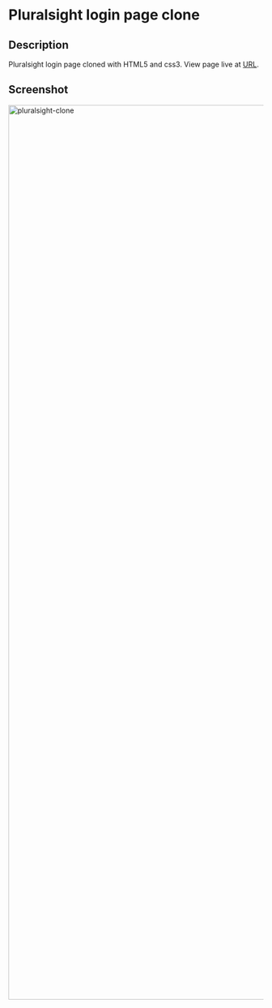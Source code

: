 # Pluralsight login page clone

## Description

Pluralsight login page cloned with HTML5 and css3. View page live at [URL](https://ifycode.github.io/pluralsight-login-clone/).

## Screenshot

<img width="1765" alt="pluralsight-clone" src="https://user-images.githubusercontent.com/45185388/140875244-3148483c-94b5-46de-9573-87a5e5611f1d.png">
